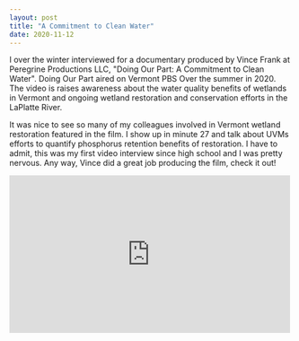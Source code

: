 ```yaml
---
layout: post
title: "A Commitment to Clean Water"
date: 2020-11-12
---
```


I over the winter interviewed for a documentary produced by Vince Frank at Peregrine Productions LLC, "Doing Our Part: A Commitment to Clean Water". Doing Our Part aired on Vermont PBS Over the summer in 2020. The video is raises awareness about the water quality benefits of wetlands in Vermont and ongoing wetland restoration and conservation efforts in the LaPlatte River.

It was nice to see so many of my colleagues involved in Vermont wetland restoration featured in the film. I show up in minute 27 and talk about UVMs efforts to quantify phosphorus retention benefits of restoration. I have to admit, this was my first video interview since high school and I was pretty nervous. Any way, Vince did a great job producing the film, check it out!

<div class="embed-container">
  <iframe
      src="https://player.vimeo.com/video/435345577"
      width="500"
      height="281"
      frameborder="0"
      webkitallowfullscreen
      mozallowfullscreen
      allowfullscreen>
  </iframe>
</div>
